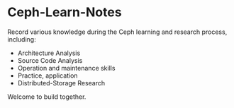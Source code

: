 # Ceph-Learn-Notes
Record various knowledge during the Ceph learning and research process, including:

* Architecture Analysis
* Source Code Analysis
* Operation and maintenance skills
* Practice, application
* Distributed-Storage Research



Welcome to build together.
